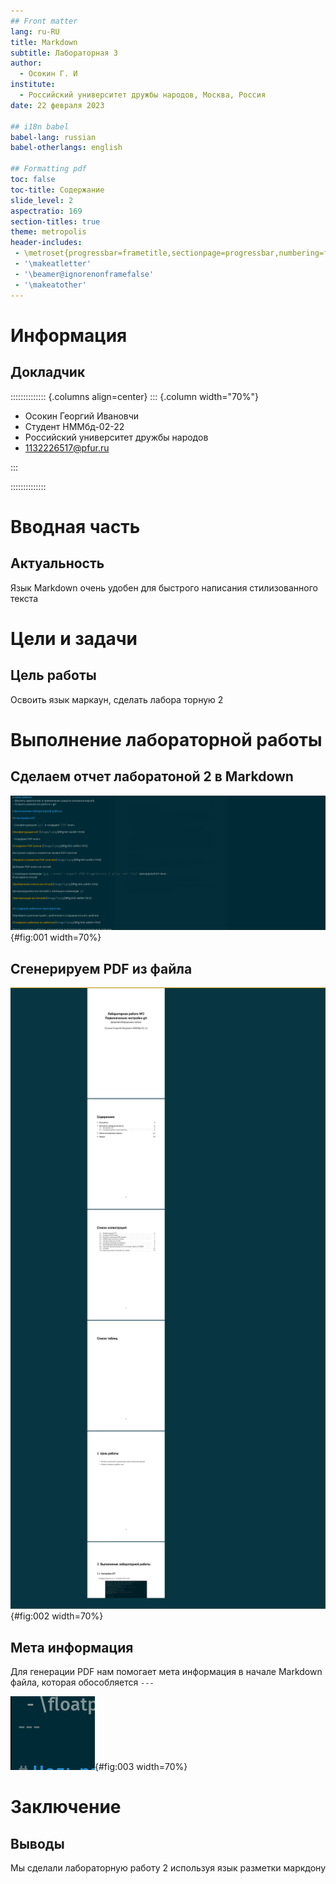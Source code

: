 ```yaml
---
## Front matter
lang: ru-RU
title: Markdown
subtitle: Лабораторная 3
author:
  - Осокин Г. И 
institute:
  - Российский университет дружбы народов, Москва, Россия
date: 22 февраля 2023

## i18n babel
babel-lang: russian 
babel-otherlangs: english

## Formatting pdf
toc: false
toc-title: Содержание
slide_level: 2
aspectratio: 169
section-titles: true
theme: metropolis
header-includes:
 - \metroset{progressbar=frametitle,sectionpage=progressbar,numbering=fraction}
 - '\makeatletter'
 - '\beamer@ignorenonframefalse'
 - '\makeatother'
---
```


# Информация

## Докладчик

:::::::::::::: {.columns align=center}
::: {.column width="70%"}

  * Осокин Георгий Ивановчи
  * Студент НММбд-02-22
  * Российский университет дружбы народов
  * [1132226517@pfur.ru](1132226517@pfur.ru)

:::

::::::::::::::

# Вводная часть

## Актуальность

Язык  Markdown очень удобен для быстрого написания стилизованного текста

# Цели и задачи

##  Цель работы

Освоить язык маркаун, сделать лабора торную 2

# Выполнение лабораторной работы

## Сделаем отчет лаборатоной 2 в  Markdown

![](image/1.png){#fig:001 width=70%}

## Сгенерируем PDF из файла

![](image/2.png){#fig:002 width=70%}

## Мета информация

Для генерации PDF нам помогает  мета информация в начале Markdown файла, которая обособляется `---`

![Сделанная лабораторная 2](image/3.png){#fig:003 width=70%}

# Заключение

## Выводы

Мы сделали лабораторную работу 2  используя язык разметки маркдону

